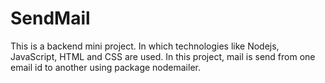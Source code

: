 # SendMail

This is a backend mini project. In which technologies like Nodejs, JavaScript, HTML and CSS are used.
In this project, mail is send from one email id to another using package nodemailer.
